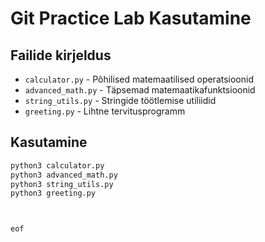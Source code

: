 # Git Practice Lab Kasutamine

## Failide kirjeldus

- `calculator.py` - Põhilised matemaatilised operatsioonid
- `advanced_math.py` - Täpsemad matemaatikafunktsioonid  
- `string_utils.py` - Stringide töötlemise utiliidid
- `greeting.py` - Lihtne tervitusprogramm

## Kasutamine

```bash
python3 calculator.py
python3 advanced_math.py
python3 string_utils.py
python3 greeting.py



eof
